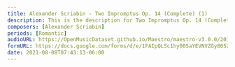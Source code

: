 ```yaml
---
title: Alexander Scriabin - Two Impromptus Op. 14 (Complete) (1)
description: This is the description for Two Impromptus Op. 14 (Complete) by Alexander Scriabin
composers: [Alexander Scriabin]
periods: [Romantic]
audioURL: https://OpenMusicDataset.github.io/Maestro/maestro-v3.0.0/2014/MIDI-UNPROCESSED_14-15_R1_2014_MID--AUDIO_15_R1_2014_wav--3.midi
formURL: https://docs.google.com/forms/d/e/1FAIpQLSc1hy00SaYEVNVZGy805ZtCrJnrHhBIQUhBWwFv620vztkV6w/viewform
date: 2021-08-08T07:43:13-06:00
---
```

